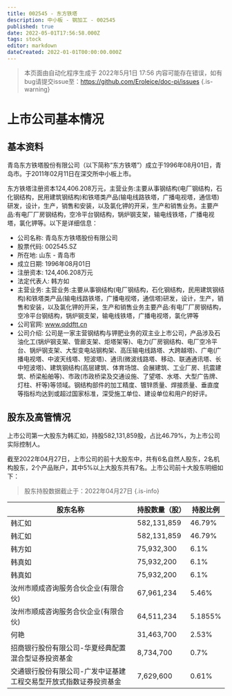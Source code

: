 ```yaml
---
title: 002545 - 东方铁塔
description: 中小板 - 钢加工 - 002545
published: true
date: 2022-05-01T17:56:58.000Z
tags: stock
editor: markdown
dateCreated: 2022-01-01T00:00:00.000Z
---
```


> 本页面由自动化程序生成于 2022年5月1日 17:56
> 内容可能存在错误，如有bug请提交issue至：https://github.com/Eroleice/doc-pi/issues
{.is-warning}

# 上市公司基本情况

## 基本资料

青岛东方铁塔股份有限公司（以下简称“东方铁塔”）成立于1996年08月01日，青岛市。于2011年02月11日在深交所中小板上市。

东方铁塔注册资本124,406.208万元，主营业务:主要从事钢结构(电厂钢结构，石化钢结构，民用建筑钢结构)和铁塔类产品(输电线路铁塔，广播电视塔，通信塔)研发，设计，生产，销售和安装，以及氯化钾的开采，生产和销售业务。主要产品:有电厂厂房钢结构，空冷平台钢结构，锅炉钢支架，输电线铁塔，广播电视塔，氯化钾等。以下是详细信息：

- 公司名称: 青岛东方铁塔股份有限公司
- 股票代码: 002545.SZ
- 所在地: 山东 - 青岛市
- 成立日期: 1996年08月01日
- 注册资本: 124,406.208万元
- 法定代表人: 韩方如
- 主营业务: 主营业务:主要从事钢结构(电厂钢结构，石化钢结构，民用建筑钢结构)和铁塔类产品(输电线路铁塔，广播电视塔，通信塔)研发，设计，生产，销售和安装，以及氯化钾的开采，生产和销售业务主要产品:有电厂厂房钢结构，空冷平台钢结构，锅炉钢支架，输电线铁塔，广播电视塔，氯化钾等
- 公司官网: www.qddftt.cn
- 公司介绍: 公司是一家主营钢结构与钾肥业务的双主业上市公司，产品涉及石油化工(锅炉钢支架、管廊支架、炬塔架等)、电力(厂房钢结构、电厂空冷平台、锅炉钢支架、大型变电站钢构架、高压输电线路塔、大跨越塔)、广电(广播电视塔、中波天线塔、短波塔)、通讯(微波线路塔、移动、联通通讯塔、长中短波塔)、建筑钢结构(高层建筑、体育场馆、会展建筑、工业厂房、抗震建筑、桥梁船舶等)、市政(市政桥梁及交通设施、了望塔、水塔、大型广告牌、灯柱、杆等)等领域。钢结构部件的加工精度、镀锌质量、焊接质量、垂直度等指标均达到或超过国家标准，深受施工单位、建设单位和用户的好评。


## 股东及高管情况

上市公司第一大股东为韩汇如，持股582,131,859股，占比46.79%，为上市公司实际控制人。

截至2022年04月27日，上市公司的前十大股东中，共有6名自然人股东，2名机构股东，2个产品账户，其中5%以上大股东共有7名。上市公司前十大股东明细如下：

> 股东持股数据截止于：2022年04月27日
{.is-info}

| 股东名称 | 持股数量（股） | 持股比例 |
| --- | --- | --- |
| 韩汇如 | 582,131,859 | 46.79% |
| 韩汇如 | 582,131,859 | 46.79% |
| 韩方如 | 75,932,300 | 6.1% |
| 韩真如 | 75,932,200 | 6.1% |
| 韩真如 | 75,932,200 | 6.1% |
| 汝州市顺成咨询服务合伙企业(有限合伙) | 67,961,234 | 5.46% |
| 汝州市顺成咨询服务合伙企业(有限合伙) | 64,511,234 | 5.1855% |
| 何艳 | 31,463,700 | 2.53% |
| 招商银行股份有限公司-华夏经典配置混合型证券投资基金 | 8,734,700 | 0.7% |
| 交通银行股份有限公司-广发中证基建工程交易型开放式指数证券投资基金 | 7,629,600 | 0.61% |




